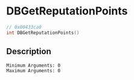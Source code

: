 # DBGetReputationPoints
```c
// 0x00433ca0
int DBGetReputationPoints()
```
## Description
```
Minimum Arguments: 0
Maximum Arguments: 0
```

